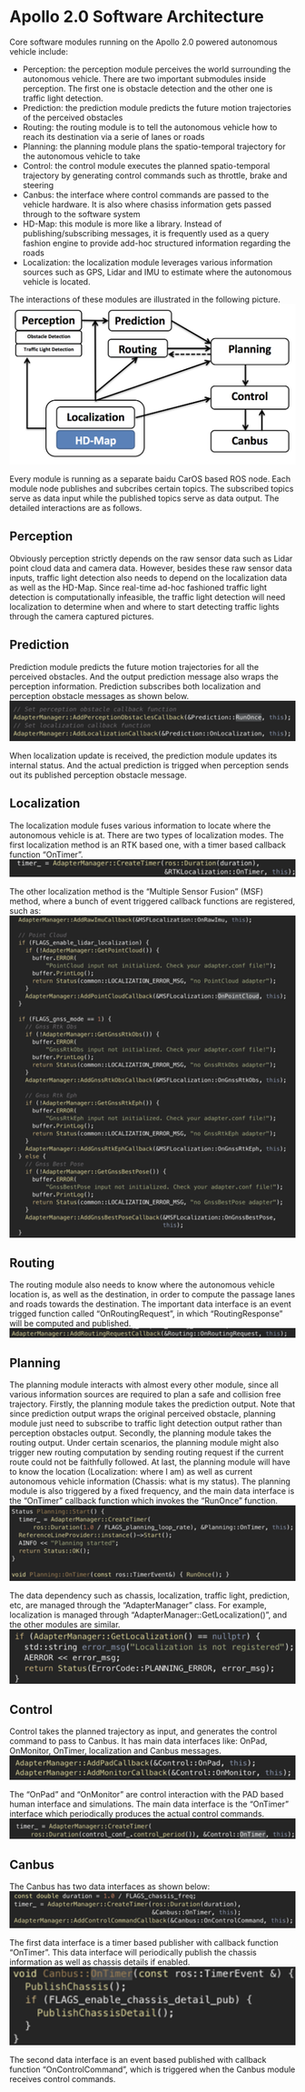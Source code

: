 # Apollo 2.0 Software Architecture

Core software modules running on the Apollo 2.0 powered autonomous vehicle include:
* Perception: the perception module perceives the world surrounding the autonomous vehicle. There are two important submodules inside perception. The first one is obstacle detection and the other one is traffic light detection.
* Prediction: the prediction module predicts the future motion trajectories of the perceived obstacles
* Routing: the routing module is to tell the autonomous vehicle how to reach its destination via a serie of lanes or roads
* Planning: the planning module plans the spatio-temporal trajectory for the autonomous vehicle to take
* Control: the control module executes the planned spatio-temporal trajectory by generating control commands such as throttle, brake and steering
* Canbus: the interface where control commands are passed to the vehicle hardware. It is also where chasiss information gets passed through to the software system
* HD-Map: this module is more like a library. Instead of publishing/subscribing messages, it is frequently used as a query fashion engine to provide add-hoc structured information regarding the roads
* Localization: the localization module leverages various information sources such as GPS, Lidar and IMU to estimate where the autonomous vehicle is located.

The interactions of these modules are illustrated in the following picture.
![Software Architecture](images/Apollo_2_0_Software_Arch.png)

Every module is running as a separate baidu CarOS based ROS node. Each module node publishes and subcribes certain topics. The subscribed topics serve as data input while the published topics serve as data output. The detailed interactions are as follows.
## Perception
Obviously perception strictly depends on the raw sensor data such as Lidar point cloud data and camera data. However, besides these raw sensor data inputs, traffic light detection also needs to depend on the localization data as well as the HD-Map. Since real-time ad-hoc fashioned traffic light detection is computationally infeasible, the traffic light detection will need localization to determine when and where to start detecting traffic lights through the camera captured pictures.

## Prediction
Prediction module predicts the future motion trajectories for all the perceived obstacles. And the output prediction message also wraps the perception information. Prediction subscribes both localization and perception obstacle messages as shown below.
![Prediction](images/prediction.png)

When localization update is received, the prediction module updates its internal status. And the actual prediction is trigged when perception sends out its published perception obstacle message.

## Localization
The localization module fuses various information to locate where the autonomous vehicle is at. There are two types of localization modes. The first localization method is an RTK based one, with a timer based callback function  “OnTimer”.
![Localization](images/localization.png)

The other localization method is the “Multiple Sensor Fusion” (MSF) method, where a bunch of event triggered callback functions are registered, such as:
![Localization](images/localization_2.png)

## Routing
The routing module also needs to know where the autonomous vehicle location is, as well as the destination, in order to compute the passage lanes and roads towards the destination. The important data interface is an event trigged function called “OnRoutingRequest”, in which “RoutingResponse” will be computed and published.
![Routing](images/routing.png)

## Planning
The planning module interacts with almost every other module, since all various information sources are required to plan a safe and collision free trajectory. Firstly, the planning module takes the prediction output. Note that since prediction output wraps the original perceived obstacle, planning module just need to subscribe to traffic light detection output rather than perception obstacles output. Secondly, the planning module takes the routing output. Under certain scenarios, the planning module might also trigger new routing computation by sending routing request if the current route could not be faithfully followed. At last, the planning module will have to know the location (Localization: where I am) as well as current autonomous vehicle information (Chassis: what is my status).  The planning module is also triggered by a fixed frequency, and the main data interface is the “OnTimer” callback function which invokes the “RunOnce” function.
![Planning](images/planning_1.png)

The data dependency such as chassis, localization, traffic light, prediction, etc,  are managed through the “AdapterManager” class. For example, localization is managed through “AdapterManager::GetLocalization()”, and the other modules are similar.
![Planning](images/planning_2.png)

## Control
Control takes the planned trajectory as input, and generates the control command to pass to Canbus.  It has main data interfaces like: OnPad, OnMonitor, OnTimer, localization and Canbus messages.
![Control](images/control_1.png)

The “OnPad” and “OnMonitor” are control interaction with the PAD based human interface and simulations. The main data interface is the “OnTimer” interface which periodically produces the actual control commands.
![Control](images/control_2.png)

## Canbus
The Canbus has two data interfaces as shown below:
![Canbus](images/canbus_1.png)

The first data interface is a timer based publisher with callback function “OnTimer”. This data interface will periodically publish the chassis information as well as chassis details if enabled.
![Cansbus](images/canbus_2.png)

The second data interface is an event based published with callback function “OnControlCommand”, which is triggered when the Canbus module receives control commands.
